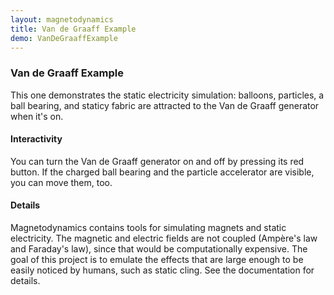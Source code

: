 ```yaml
---
layout: magnetodynamics
title: Van de Graaff Example
demo: VanDeGraaffExample
---
```


<h3>Van de Graaff Example</h3>

<p>This one demonstrates the static electricity simulation: balloons,
  particles, a ball bearing, and staticy fabric are attracted to the
  Van de Graaff generator when it's on.</p>

<h4>Interactivity</h4>

<p>You can turn the Van de Graaff generator on and off by pressing its
red button.  If the charged ball bearing and the particle accelerator
are visible, you can move them, too.</p>

<h4>Details</h4>

<p>Magnetodynamics contains tools for simulating magnets and static
electricity.  The magnetic and electric fields are not coupled
(Amp&#232;re's law and Faraday's law), since that would be
computationally expensive.  The goal of this project is to emulate the
effects that are large enough to be easily noticed by humans, such as
static cling.  See the documentation for details.</p>
